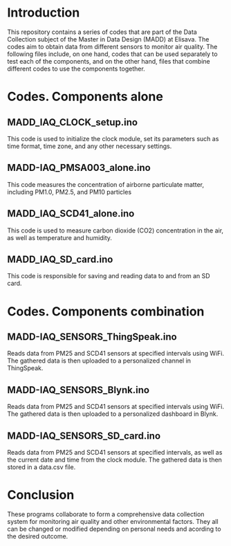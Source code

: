 # Introduction
This repository contains a series of codes that are part of the Data Collection subject of the Master in Data Design (MADD) at Elisava. The codes aim to obtain data from different sensors to monitor air quality.
The following files include, on one hand, codes that can be used separately to test each of the components, and on the other hand, files that combine different codes to use the components together.


# Codes. Components alone
## MADD_IAQ_CLOCK_setup.ino
This code is used to initialize the clock module, set its parameters such as time format, time zone, and any other necessary settings.

## MADD-IAQ_PMSA003_alone.ino
This code measures the concentration of airborne particulate matter, including PM1.0, PM2.5, and PM10 particles

## MADD_IAQ_SCD41_alone.ino
This code is used to measure carbon dioxide (CO2) concentration in the air, as well as temperature and humidity. 

## MADD_IAQ_SD_card.ino
This code is responsible for saving and reading data to and from an SD card.


# Codes. Components combination
## MADD-IAQ_SENSORS_ThingSpeak.ino
Reads data from PM25 and SCD41 sensors at specified intervals using WiFi. The gathered data is then uploaded to a personalized channel in ThingSpeak.

## MADD-IAQ_SENSORS_Blynk.ino
Reads data from PM25 and SCD41 sensors at specified intervals using WiFi. The gathered data is then uploaded to a personalized dashboard in Blynk.

## MADD-IAQ_SENSORS_SD_card.ino
Reads data from PM25 and SCD41 sensors at specified intervals, as well as the current date and time from the clock module. The gathered data is then stored in a data.csv file.


# Conclusion
These programs collaborate to form a comprehensive data collection system for monitoring air quality and other environmental factors. They all can be changed or modified depending on personal needs and acording to the desired outcome. 
